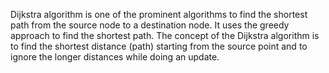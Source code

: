 Dijkstra algorithm is one of the prominent algorithms to find the shortest path from the source node to a destination node. It uses the greedy approach to find the shortest path. The concept of the Dijkstra algorithm is to find the shortest distance (path) starting from the source point and to ignore the longer distances while doing an update.
